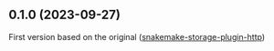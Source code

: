 
## 0.1.0 (2023-09-27)

First version based on the original ([snakemake-storage-plugin-http](https://github.com/snakemake/snakemake-storage-plugin-http/))
